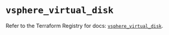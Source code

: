 # `vsphere_virtual_disk`

Refer to the Terraform Registry for docs: [`vsphere_virtual_disk`](https://registry.terraform.io/providers/hashicorp/vsphere/2.8.3/docs/resources/virtual_disk).
